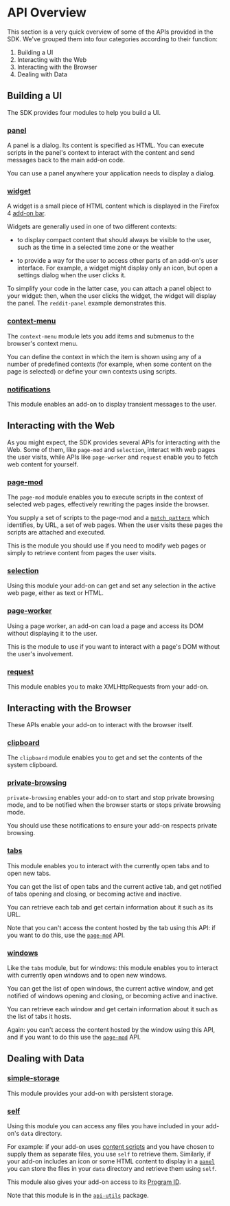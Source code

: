 # API Overview #

This section is a very quick overview of some of the APIs provided in the SDK.
We've grouped them into four categories according to their function:

 1. Building a UI
 2. Interacting with the Web
 3. Interacting with the Browser
 4. Dealing with Data

## Building a UI ##

The SDK provides four modules to help you build a UI.

### [panel](#module/addon-kit/panel) ###

A panel is a dialog. Its content is specified as HTML. You can execute scripts
in the panel's context to interact with the content and send messages back to
the main add-on code.

You can use a panel anywhere your application needs to display a dialog.

### [widget](#module/addon-kit/widget) ###

A widget is a small piece of HTML content which is displayed in the Firefox 4
[add-on bar](https://developer.mozilla.org/en/The_add-on_bar).

Widgets are generally used in one of two different contexts:

* to display compact content that should always be visible to the user, such as
the time in a selected time zone or the weather

* to provide a way for the user to access other parts of an add-on's user
interface. For example, a widget might display only an icon, but open a
settings dialog when the user clicks it.

To simplify your code in the latter case, you can attach a panel object to
your widget: then, when the user clicks the widget, the widget will display
the panel. The `reddit-panel` example demonstrates this.

### [context-menu](#module/addon-kit/context-menu) ###

The `context-menu` module lets you add items and submenus to the browser's
context menu.

You can define the context in which the item is shown using any
of a number of predefined contexts (for example, when some content on the page
is selected) or define your own contexts using scripts.

### [notifications](#module/addon-kit/notifications) ###

This module enables an add-on to display transient messages to the user.

## Interacting with the Web ##

As you might expect, the SDK provides several APIs for interacting with the
Web. Some of them, like `page-mod` and `selection`, interact with web pages
the user visits, while APIs like `page-worker` and `request` enable you to
fetch web content for yourself.

### [page-mod](#module/addon-kit/page-mod) ###

The `page-mod` module enables you to execute scripts in the context of selected
web pages, effectively rewriting the pages inside the browser.

You supply a set of scripts to the page-mod and a [`match
pattern`](#module/api-utils/match-pattern) which identifies, by URL, a set of
web pages. When the user visits these pages the scripts are attached and
executed.

This is the module you should use if you need to modify web pages or simply to
retrieve content from pages the user visits.

### [selection](#module/addon-kit/selection) ###

Using this module your add-on can get and set any selection in the active web
page, either as text or HTML.

### [page-worker](#module/addon-kit/page-worker) ###

Using a page worker, an add-on can load a page and access its DOM without
displaying it to the user.

This is the module to use if you want to interact with a page's DOM without
the user's involvement.

### [request](#module/addon-kit/request) ###

This module enables you to make XMLHttpRequests from your add-on.

## Interacting with the Browser ##

These APIs enable your add-on to interact with the browser itself.

### [clipboard](#module/addon-kit/clipboard) ###

The `clipboard` module enables you to get and set the contents of the system
clipboard.

### [private-browsing](#module/addon-kit/private-browsing) ###

`private-browsing` enables your add-on to start and stop private browsing mode,
and to be notified when the browser starts or stops private browsing
mode.

You should use these notifications to ensure your add-on respects private
browsing.

### [tabs](#module/addon-kit/tabs) ###

This module enables you to interact with the currently open tabs and to open
new tabs.

You can get the list of open tabs and the current active tab, and get
notified of tabs opening and closing, or becoming active and inactive.

You can retrieve each tab and get certain information about it such as its URL.

Note that you can't access the content hosted by the tab using this API: if you
want to do this, use the [`page-mod`](#module/addon-kit/page-mod) API.

### [windows](#module/addon-kit/windows) ###

Like the `tabs` module, but for windows: this module enables you to
interact with currently open windows and to open new windows.

You can get the list of open windows, the current active window, and get
notified of windows opening and closing, or becoming active and inactive.

You can retrieve each window and get certain information about it such as the
list of tabs it hosts.

Again: you can't access the content hosted by the window using this API, and if
you want to do this use the [`page-mod`](#module/addon-kit/page-mod) API.

## Dealing with Data ##

### [simple-storage](#module/addon-kit/simple-storage) ###

This module provides your add-on with persistent storage.

### [self](#module/api-utils/self) ###

Using this module you can access any files you have included in your add-on's
`data` directory.

For example: if your add-on uses [content
scripts](#guide/web-content) and you have chosen to supply them as separate
files, you use `self` to retrieve them. Similarly, if your add-on includes an
icon or some HTML content to display in a [`panel`](#module/addon-kit/panel)
you can store the files in your `data` directory and retrieve them using
`self`.

This module also gives your add-on access to its [Program
ID](#guide/program-id).

Note that this module is in the [`api-utils`](#package/api-utils) package.
